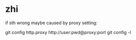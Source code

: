 # zhi
if sth wrong maybe caused by proxy setting:

git config http.proxy http://user:pwd@proxy:port
git config -l
